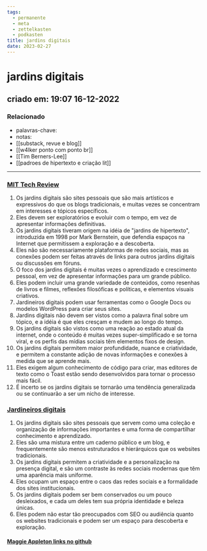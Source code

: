 ```yaml
---
tags:
  - permanente
  - meta
  - zettelkasten
  - podkasten
title: jardins digitais
date: 2023-02-27
---
```


# jardins digitais

## criado em: 19:07 16-12-2022

### Relacionado

- palavras-chave: 
- notas: 
- [[substack, revue e blog]]
- [[w4lker ponto com ponto br]]
- [[Tim Berners-Lee]]
- [[padroes de hipertexto e criação lit]]
---

### [MIT Tech Review](https://mittechreview.com.br/jardins-digitais-permitem-cultivar-seu-proprio-cantinho-de-internet/)

1. Os jardins digitais são sites pessoais que são mais artísticos e expressivos do que os blogs tradicionais, e muitas vezes se concentram em interesses e tópicos específicos.
2. Eles devem ser exploratórios e evoluir com o tempo, em vez de apresentar informações definitivas.
3. Os jardins digitais tiveram origem na idéia de "jardins de hipertexto", introduzida em 1998 por Mark Bernstein, que defendia espaços na Internet que permitissem a exploração e a descoberta.
4. Eles não são necessariamente plataformas de redes sociais, mas as conexões podem ser feitas através de links para outros jardins digitais ou discussões em fóruns.
5. O foco dos jardins digitais é muitas vezes o aprendizado e crescimento pessoal, em vez de apresentar informações para um grande público.
6. Eles podem incluir uma grande variedade de conteúdos, como resenhas de livros e filmes, reflexões filosóficas e políticas, e elementos visuais criativos.
7. Jardineiros digitais podem usar ferramentas como o Google Docs ou modelos WordPress para criar seus sites.
8. Jardins digitais não devem ser vistos como a palavra final sobre um tópico, e a idéia é que eles cresçam e mudem ao longo do tempo.
9. Os jardins digitais são vistos como uma reação ao estado atual da internet, onde o conteúdo é muitas vezes super-simplificado e se torna viral, e os perfis das mídias sociais têm elementos fixos de design.
10. Os jardins digitais permitem maior profundidade, nuance e criatividade, e permitem a constante adição de novas informações e conexões à medida que se aprende mais.
11. Eles exigem algum conhecimento de código para criar, mas editores de texto como o Toast estão sendo desenvolvidos para tornar o processo mais fácil.
12. É incerto se os jardins digitais se tornarão uma tendência generalizada ou se continuarão a ser um nicho de interesse.

### [Jardineiros digitais](https://manualdousuario.net/jardim-digital/)

1. Os jardins digitais são sites pessoais que servem como uma coleção e organização de informações importantes e uma forma de compartilhar conhecimento e aprendizado.
2. Eles são uma mistura entre um caderno público e um blog, e frequentemente são menos estruturados e hierárquicos que os websites tradicionais.
3. Os jardins digitais permitem a criatividade e a personalização na presença digital, e são um contraste às redes sociais modernas que têm uma aparência mais uniforme.
4. Eles ocupam um espaço entre o caos das redes sociais e a formalidade dos sites institucionais.
5. Os jardins digitais podem ser bem conservados ou um pouco desleixados, e cada um deles tem sua própria identidade e beleza únicas.
6. Eles podem não estar tão preocupados com SEO ou audiência quanto os websites tradicionais e podem ser um espaço para descoberta e exploração.

#### [Maggie Appleton links no github](https://github.com/MaggieAppleton/digital-gardeners)
